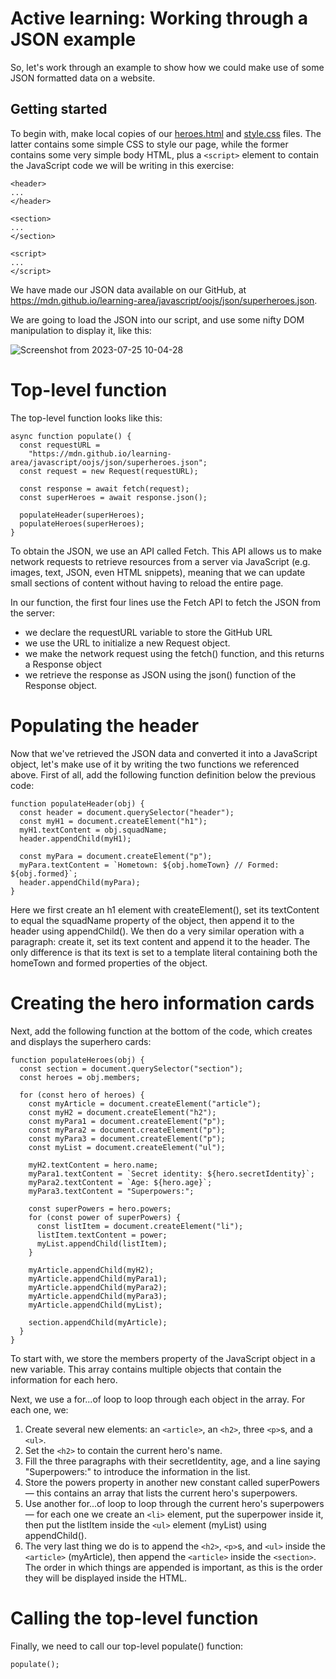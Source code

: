 # Active learning: Working through a JSON example
So, let's work through an example to show how we could make use of some JSON formatted data on a website.

## Getting started
To begin with, make local copies of our [heroes.html](./heroes.html) and [style.css](./style.css) files. The latter contains some simple CSS to style our page, while the former contains some very simple body HTML, plus a `<script>` element to contain the JavaScript code we will be writing in this exercise:
```
<header>
...
</header>

<section>
...
</section>

<script>
...
</script>
```

We have made our JSON data available on our GitHub, at https://mdn.github.io/learning-area/javascript/oojs/json/superheroes.json.

We are going to load the JSON into our script, and use some nifty DOM manipulation to display it, like this:

![Screenshot from 2023-07-25 10-04-28](https://github.com/samuelselasi/alx-higher_level_programming/assets/85158665/d6973598-00d8-404b-a4ba-51fcaea457c7)

# Top-level function
The top-level function looks like this:

```
async function populate() {
  const requestURL =
    "https://mdn.github.io/learning-area/javascript/oojs/json/superheroes.json";
  const request = new Request(requestURL);

  const response = await fetch(request);
  const superHeroes = await response.json();

  populateHeader(superHeroes);
  populateHeroes(superHeroes);
}

```

To obtain the JSON, we use an API called Fetch. This API allows us to make network requests to retrieve resources from a server via JavaScript (e.g. images, text, JSON, even HTML snippets), meaning that we can update small sections of content without having to reload the entire page.

In our function, the first four lines use the Fetch API to fetch the JSON from the server:

* we declare the requestURL variable to store the GitHub URL
* we use the URL to initialize a new Request object.
* we make the network request using the fetch() function, and this returns a Response object
* we retrieve the response as JSON using the json() function of the Response object.

# Populating the header
Now that we've retrieved the JSON data and converted it into a JavaScript object, let's make use of it by writing the two functions we referenced above. First of all, add the following function definition below the previous code:

```
function populateHeader(obj) {
  const header = document.querySelector("header");
  const myH1 = document.createElement("h1");
  myH1.textContent = obj.squadName;
  header.appendChild(myH1);

  const myPara = document.createElement("p");
  myPara.textContent = `Hometown: ${obj.homeTown} // Formed: ${obj.formed}`;
  header.appendChild(myPara);
}

```

Here we first create an h1 element with createElement(), set its textContent to equal the squadName property of the object, then append it to the header using appendChild(). We then do a very similar operation with a paragraph: create it, set its text content and append it to the header. The only difference is that its text is set to a template literal containing both the homeTown and formed properties of the object.


# Creating the hero information cards
Next, add the following function at the bottom of the code, which creates and displays the superhero cards:

```
function populateHeroes(obj) {
  const section = document.querySelector("section");
  const heroes = obj.members;

  for (const hero of heroes) {
    const myArticle = document.createElement("article");
    const myH2 = document.createElement("h2");
    const myPara1 = document.createElement("p");
    const myPara2 = document.createElement("p");
    const myPara3 = document.createElement("p");
    const myList = document.createElement("ul");

    myH2.textContent = hero.name;
    myPara1.textContent = `Secret identity: ${hero.secretIdentity}`;
    myPara2.textContent = `Age: ${hero.age}`;
    myPara3.textContent = "Superpowers:";

    const superPowers = hero.powers;
    for (const power of superPowers) {
      const listItem = document.createElement("li");
      listItem.textContent = power;
      myList.appendChild(listItem);
    }

    myArticle.appendChild(myH2);
    myArticle.appendChild(myPara1);
    myArticle.appendChild(myPara2);
    myArticle.appendChild(myPara3);
    myArticle.appendChild(myList);

    section.appendChild(myArticle);
  }
}

```

To start with, we store the members property of the JavaScript object in a new variable. This array contains multiple objects that contain the information for each hero.

Next, we use a for...of loop to loop through each object in the array. For each one, we:

1. Create several new elements: an `<article>`, an `<h2>`, three `<p>`s, and a `<ul>`.
2. Set the `<h2>` to contain the current hero's name.
3. Fill the three paragraphs with their secretIdentity, age, and a line saying "Superpowers:" to introduce the information in the list.
4. Store the powers property in another new constant called superPowers — this contains an array that lists the current hero's superpowers.
5. Use another for...of loop to loop through the current hero's superpowers — for each one we create an `<li>` element, put the superpower inside it, then put the listItem inside the `<ul>` element (myList) using appendChild().
6. The very last thing we do is to append the `<h2>`, `<p>`s, and `<ul>` inside the `<article>` (myArticle), then append the `<article>` inside the `<section>`. The order in which things are appended is important, as this is the order they will be displayed inside the HTML.


# Calling the top-level function
Finally, we need to call our top-level populate() function:

```
populate();

```

